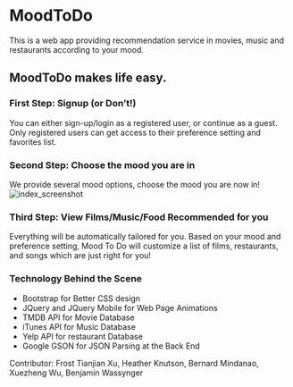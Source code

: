 # MoodToDo
This is a web app providing recommendation service in movies, music and restaurants according to your mood. 
 
## MoodToDo makes life easy.
### First Step: Signup (or Don’t!)
You can either sign-up/login as a registered user, or continue as a guest. Only registered users can get access to their preference setting and favorites list.

### Second Step: Choose the mood you are in 
We provide several mood options, choose the mood you are now in!
![index_screenshot](https://drive.google.com/open?id=1rff91HZAC0ytZEt99I_C_DDLjE3wKfxi)

### Third Step: View Films/Music/Food Recommended for you
Everything will be automatically tailored for you. Based on your mood and preference setting, Mood To Do will customize a list of films, restaurants, and songs which are just right for you!

### Technology Behind the Scene
- Bootstrap for Better CSS design
- JQuery and JQuery Mobile for Web Page Animations
- TMDB API for Movie Database
- iTunes API for Music Database  
- Yelp API for restaurant Database
- Google GSON for JSON Parsing at the Back End

Contributor: Frost Tianjian Xu, Heather Knutson, Bernard Mindanao, Xuezheng Wu, Benjamin Wassynger
